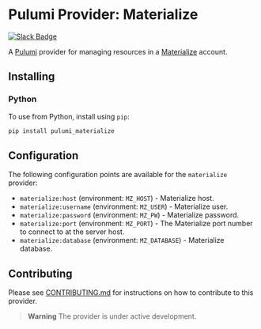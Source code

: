 # Pulumi Provider: Materialize

[![Slack Badge](https://img.shields.io/badge/Join%20us%20on%20Slack!-blueviolet?style=flat&logo=slack&link=https://materialize.com/s/chat)](https://materialize.com/s/chat)

A [Pulumi](https://pulumi.com) provider for managing resources in a [Materialize](https://materialize.com/) account.

## Installing

### Python

To use from Python, install using `pip`:

```bash
pip install pulumi_materialize
```

## Configuration

The following configuration points are available for the `materialize` provider:

- `materialize:host` (environment: `MZ_HOST`) -  Materialize host.
- `materialize:username` (environment: `MZ_USER`) - Materialize user.
- `materialize:password` (environment: `MZ_PW`) - Materialize password.
- `materialize:port` (environment: `MZ_PORT`) - The Materialize port number to connect to at the server host.
- `materialize:database` (environment: `MZ_DATABASE`) - Materialize database.

## Contributing

Please see [CONTRIBUTING.md](CONTRIBUTING.md) for instructions on how to contribute to this provider.

> **Warning**
> The provider is under active development.